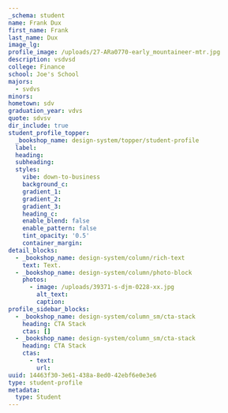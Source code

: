 ```yaml
---
_schema: student
name: Frank Dux
first_name: Frank
last_name: Dux
image_lg:
profile_image: /uploads/27-ARa0770-early_mountaineer-mtr.jpg
description: vsdvsd
college: Finance
school: Joe's School
majors:
  - svdvs
minors:
hometown: sdv
graduation_year: vdvs
quote: sdvsv
dir_include: true
student_profile_topper:
  _bookshop_name: design-system/topper/student-profile
  label:
  heading:
  subheading:
  styles:
    vibe: down-to-business
    background_c:
    gradient_1:
    gradient_2:
    gradient_3:
    heading_c:
    enable_blend: false
    enable_pattern: false
    tint_opacity: '0.5'
    container_margin:
detail_blocks:
  - _bookshop_name: design-system/column/rich-text
    text: Text.
  - _bookshop_name: design-system/column/photo-block
    photos:
      - image: /uploads/39371-s-djm-0228-xx.jpg
        alt_text:
        caption:
profile_sidebar_blocks:
  - _bookshop_name: design-system/column_sm/cta-stack
    heading: CTA Stack
    ctas: []
  - _bookshop_name: design-system/column_sm/cta-stack
    heading: CTA Stack
    ctas:
      - text:
        url:
uuid: 14463f30-3e61-438a-8ed0-42ebf6e0e3e6
type: student-profile
metadata:
  type: Student
---
```


